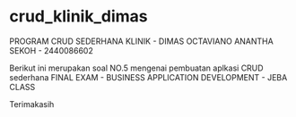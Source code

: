 # crud_klinik_dimas
PROGRAM CRUD SEDERHANA KLINIK - DIMAS OCTAVIANO ANANTHA SEKOH - 2440086602

Berikut ini merupakan soal NO.5 mengenai pembuatan aplkasi CRUD sederhana FINAL EXAM - 
BUSINESS APPLICATION DEVELOPMENT - JEBA CLASS

Terimakasih
